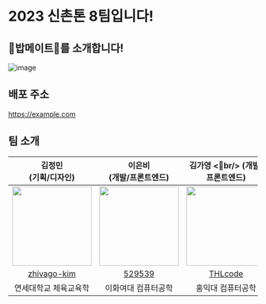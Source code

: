 # 2023 신촌톤 8팀입니다!
## 🍚밥메이트🍚를 소개합니다!
![image](https://github.com/2023-SINCHONTHON-Team8/Server/assets/122217424/017d8e66-3515-4bc1-a8eb-da51ef0ba74e)

## 배포 주소
https://example.com

## 팀 소개
|      김정민 <br/> **(기획/디자인)**       |          이은비 <br/> **(개발/프론트엔드)**          |       김가영 <br/> **(개발/프론트엔드)**        |       이한비 <br/> **(개발/백엔드)**       |                                                                                                              
| :------------------------------------------------------------------------------: | :---------------------------------------------------------------------------------------------------------------------------------------------------: | :---------------------------------------------------------------------------------------------------------------------------------------------------------------------------------------------------: | :---------------------------------------------------------------------------------------------------------------------------------------------------: | 
|   <img width="160px" src="https://github.com/wooseok123/sinchonthon_readme/assets/59460718/5e1d7e98-b9d2-4deb-a4b6-b94a04267cef" />    |                      <img width="160px" src="https://avatars.githubusercontent.com/u/102040717?v=4" />    |                   <img width="160px" src="https://github.com/wooseok123/sinchonthon_readme/assets/59460718/c205c52a-c1e6-4f6b-8058-e7b4dd9afd80"/>   |   <img width="160px" src="https://github.com/wooseok123/sinchonthon_readme/assets/59460718/a91706e5-36e8-418e-92b3-6c9abb3dfa7c" />    |
|   [zhivago-kim](https://www.linkedin.com/in/zhivago-kim)   |    [529539](https://github.com/529539)  |    [THLcode](https://github.com/THLcode)  |    [@wooseok123](https://github.com/wooseok123)  |
| 연세대학교 체육교육학  | 이화여대 컴퓨터공학 | 홍익대 컴퓨터공학 | 서강대 유럽문화학 |
